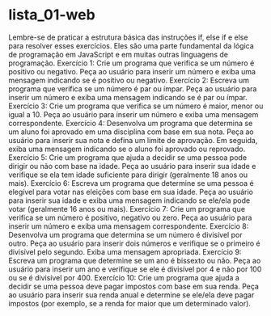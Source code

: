 # lista_01-web
Lembre-se de praticar a estrutura básica das instruções if, else if e else para resolver
esses exercícios. Eles são uma parte fundamental da lógica de programação em
JavaScript e em muitas outras linguagens de programação.
Exercício 1: Crie um programa que verifica se um número é positivo ou negativo. Peça ao
usuário para inserir um número e exiba uma mensagem indicando se é positivo ou negativo.
Exercício 2: Escreva um programa que verifica se um número é par ou ímpar. Peça ao
usuário para inserir um número e exiba uma mensagem indicando se é par ou ímpar.
Exercício 3: Crie um programa que verifica se um número é maior, menor ou igual a 10.
Peça ao usuário para inserir um número e exiba uma mensagem correspondente.
Exercício 4: Desenvolva um programa que determina se um aluno foi aprovado em uma
disciplina com base em sua nota. Peça ao usuário para inserir sua nota e defina um limite
de aprovação. Em seguida, exiba uma mensagem indicando se o aluno foi aprovado ou
reprovado.
Exercício 5: Crie um programa que ajuda a decidir se uma pessoa pode dirigir ou não com
base na idade. Peça ao usuário para inserir sua idade e verifique se ela tem idade suficiente
para dirigir (geralmente 18 anos ou mais).
Exercício 6: Escreva um programa que determine se uma pessoa é elegível para votar nas
eleições com base em sua idade. Peça ao usuário para inserir sua idade e exiba uma
mensagem indicando se ele/ela pode votar (geralmente 16 anos ou mais).
Exercício 7: Crie um programa que verifica se um número é positivo, negativo ou zero.
Peça ao usuário para inserir um número e exiba uma mensagem correspondente.
Exercício 8: Desenvolva um programa que determina se um número é divisível por outro.
Peça ao usuário para inserir dois números e verifique se o primeiro é divisível pelo segundo.
Exiba uma mensagem apropriada.
Exercício 9: Escreva um programa que determine se um ano é bissexto ou não. Peça ao
usuário para inserir um ano e verifique se ele é divisível por 4 e não por 100 ou se é
divisível por 400.
Exercício 10: Crie um programa que ajuda a decidir se uma pessoa deve pagar impostos
com base em sua renda. Peça ao usuário para inserir sua renda anual e determine se
ele/ela deve pagar impostos (por exemplo, se a renda for maior que um determinado valor).
